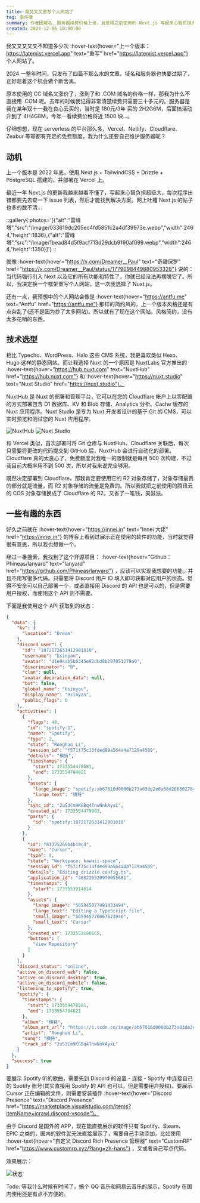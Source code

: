 ```yaml
---
title: 我又又又重写个人网站了
tag: 事件簿
summary: 作者因域名、服务器续费价格上涨，且觉得之前使用的 Next.js 写起来心智负担大、网站风格杂乱等原因，决定重写个人网站，此次选用 Nuxt.js，还介绍了 Nuxt 相关平台 NuxtHub 和 Nuxt Studio 的功能及部署优势，夸赞 Cloudflare 免费额度充足。
created: 2024-12-06 10:00:00
---
```


我又又又又又不知道多少次 :hover-text{hover="上一个版本：https://latemist.vercel.app" text="重写" href="https://latemist.vercel.app"} 个人网站了。

2024 一整年时间，只发布了四篇不那么水的文章。域名和服务器也快要过期了，正好趁着这个机会做个断舍离。

原本使用的 CC 域名又涨价了，涨到了和 .COM 域名的价格一样，那我为什么不直接用 .COM 呢。去年的时候我记得非常清楚续费只需要三十多元的。服务器是我在某年双十一我在良心云买的，当时是 180元/3年 买的 2H2G6M，后面搞活动升到了 4H4G8M，今年一看续费价格将近 1500 块...。

仔细想想，现在 serverless 的平台那么多，Vercel、Netlify、Cloudflare、Zeabur 等等都有充足的免费额度，我为什么还要自己维护服务器呢？

## 动机

上一个版本是 2022 年底，使用 Next.js + TailwindCSS + Drizzle + PostgreSQL 搭建的，并部署在 Vercel 上。

最近一年 Next.js 的更新我越来越看不懂了，写起来心智负担超级大，每次程序出错都要先去查一下 issue 列表，然后才能找到解决方案。网上吐槽 Next.js 的帖子也多的数不清...

::gallery{:photos='[{"alt":"雷峰塔","src":"/image/033619dc205ec4fd5851c2a4df39973e.webp","width":2464,"height":1836},{"alt":"雷峰塔","src":"/image/1bead84d5f9acf713d29dcb9190af099.webp","width":2464,"height":1350}]'}
::

就像 :hover-text{hover="https://x.com/Dreamer__Paul" text="奇趣保罗" href="https://x.com/Dreamer__Paul/status/1779098449880953328"} 说的：当代码强行引入 Next 以及它的所有功能和特性了，你就已经没法再摆脱它了。所以，我决定换一个框架重写个人网站，这一次我选择了 Nuxt.js。

还有一点，我预想中的个人网站会像是 :hover-text{hover="https://antfu.me" text="Antfu" href="https://antfu.me"} 那样的简约风的，上一个版本风格还是有点杂乱了(还不是因为抄了太多网站)。所以就有了现在这个网站，风格简约，没有太多花哨的东西。

## 技术选型

相比 Typecho、WordPress、Halo 这些 CMS 系统，我更喜欢类似 Hexo、Hugo 这样的静态网站。而让我选择 Nuxt 的一个原因是  NuxtLabs 官方推出的 :hover-text{hover="https://hub.nuxt.com" text="NuxtHub" href="https://hub.nuxt.com"} 和 :hover-text{hover="https://nuxt.studio" text="Nuxt Studio" href="https://nuxt.studio"}。

NuxtHub 是 Nuxt 的部署和管理平台，它可以在您的 Cloudflare 帐户上以零配置的方式部署包含 D1 数据库、KV 和 Blob 存储、Analytics 分析、Cache 缓存的 Nuxt 应用程序。Nuxt Studio 是专为 Nuxt 开发者设计的基于 Git 的 CMS，可以实时预览和测试您的 Nuxt 应用程序。

![NuxtHub](/image/be00f274391057c9b9c8e1084b5bb9f3.png)
![Nuxt Studio](/image/521019b945914d8fcb9c87b1df5ace7e.png)

和 Vercel 类似，首次部署时将 Git 仓库与 NuxtHub、Cloudflare 关联后，每次只需要将更改的代码提交到 GitHub 后，NuxtHub 会进行自动化的部署。Cloudflare 真的太良心了，免费额度对我唯一的限制就是每月 500 次构建，不过我目前大概率用不到 500 次，所以对我来说完全够用。

既然决定部署到 Cloudflare，那我肯定要使用它的 R2 对象存储了，对象存储最贵的部分就是流量，而 R2 对象存储的流量是免费的。所以我就把之前使用的腾讯云的 COS 对象存储换成了 Cloudflare 的 R2。又省了一笔钱，美滋滋。

## 一些有趣的东西

好久之前就在 :hover-text{hover="https://innei.in" text="Innei 大佬" href="https://innei.in"} 的博客上看到过展示正在使用的软件的功能，当时就觉得很有意思，所以我也想做一个。

经过一番搜索，我找到了这个开源项目： :hover-text{hover="Github：Phineas/lanyard" text="lanyard" href="https://github.com/Phineas/lanyard"} ，应该可以实现我想要的功能，并且不用写很多代码。只需要将 Discord 用户 ID 填入即可获取对应用户的状态。觉得不安全可以自己部署一个，或者直接用 Discord 的 API 也是可以的，但是需要用户授权，而使用这个 API 则不需要。

下面是我使用这个 API 获取到的状态：

```json [返回数据]
{
  "data": {
    "kv": {
      "location": "Dream"
    },
    "discord_user": {
      "id": "1072172631412981810",
      "username": "hsinyau",
      "avatar": "d1e94ab5b6345e92dbd8b297051279a9",
      "discriminator": "0",
      "clan": null,
      "avatar_decoration_data": null,
      "bot": false,
      "global_name": "Hsinyau",
      "display_name": "Hsinyau",
      "public_flags": 0
    },
    "activities": [
      {
        "flags": 48,
        "id": "spotify:1",
        "name": "Spotify",
        "type": 2,
        "state": "Ronghao Li",
        "session_id": "f571f75c13fded99a564a4a7129a4589",
        "details": "模特",
        "timestamps": {
          "start": 1733554478581,
          "end": 1733554784821
        },
        "assets": {
          "large_image": "spotify:ab67616d0000b273a03de2e0a58d20630278475e",
          "large_text": "模特"
        },
        "sync_id": "2uS3Cm9KGBq4TnwNnkAyxL",
        "created_at": 1733554479903,
        "party": {
          "id": "spotify:1072172631412981810"
        }
      },
      {
        "id": "81325269b4b19cd",
        "name": "Cursor",
        "type": 0,
        "state": "Workspace: kawaii-space",
        "session_id": "f571f75c13fded99a564a4a7129a4589",
        "details": "Editing drizzle.config.ts",
        "application_id": "383226320970055681",
        "timestamps": {
          "start": 1733553014614
        },
        "assets": {
          "large_image": "565945077491433494",
          "large_text": "Editing a TypeScript file",
          "small_image": "565945770067623946",
          "small_text": "Cursor"
        },
        "created_at": 1733553190165,
        "buttons": [
          "View Repository"
        ]
      }
    ],
    "discord_status": "online",
    "active_on_discord_web": false,
    "active_on_discord_desktop": true,
    "active_on_discord_mobile": false,
    "listening_to_spotify": true,
    "spotify": {
      "timestamps": {
        "start": 1733554478581,
        "end": 1733554784821
      },
      "album": "模特",
      "album_art_url": "https://i.scdn.co/image/ab67616d0000b273a03de2e0a58d20630278475e",
      "artist": "Ronghao Li",
      "song": "模特",
      "track_id": "2uS3Cm9KGBq4TnwNnkAyxL"
    }
  },
  "success": true
}
```

要展示 Spotify 听的歌曲，需要先到 Discord 的设置 - 连接 - Spotify 中连接自己的 Spotify 账号(其实直接用 Spotify 的 API 也可以，但是需要用户授权)。要展示 Cursor 正在编辑的文件，则需要安装插件 :hover-text{hover="Discord Presence" text="Discord Presence" href="https://marketplace.visualstudio.com/items?itemName=icrawl.discord-vscode"}。

由于 Discord 是国外的 APP，现在能直接展示的软件只有 Spotify、Steam、EPIC 之类的，国内的软件就无法直接展示了，需要自己手动添加，比如使用 :hover-text{hover="自定义 Discord Rich Presence 管理器" text="CustomRP" href="https://www.customrp.xyz/?lang=zh-hans"} ，又或者自己写点代码。

效果展示：

![状态](/image/cb347d80af738a57c3a74bff6e56b265.png)

Todo: 等我什么时候有时间了，搞个 QQ 音乐和网易云音乐的展示，Spotify 在国内使用还是有点不方便的。

